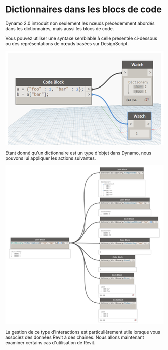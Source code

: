 

# Dictionnaires dans les blocs de code

Dynamo 2.0 introduit non seulement les nœuds précédemment abordés dans les dictionnaires, mais aussi les blocs de code.

Vous pouvez utiliser une syntaxe semblable à celle présentée ci-dessous ou des représentations de nœuds basées sur DesignScript.

![IMAGE](images/9-1/DYN20_Dictionary.png)

Étant donné qu'un dictionnaire est un type d'objet dans Dynamo, nous pouvons lui appliquer les actions suivantes.

![IMAGE](images/9-3/9-3_dictionaryCodeBlocks.png)

La gestion de ce type d'interactions est particulièrement utile lorsque vous associez des données Revit à des chaînes. Nous allons maintenant examiner certains cas d'utilisation de Revit.


